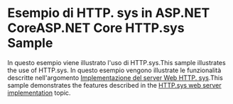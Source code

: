 # <a name="aspnet-core-httpsys-sample"></a><span data-ttu-id="400eb-101">Esempio di HTTP. sys in ASP.NET Core</span><span class="sxs-lookup"><span data-stu-id="400eb-101">ASP.NET Core HTTP.sys Sample</span></span>

<span data-ttu-id="400eb-102">In questo esempio viene illustrato l'uso di HTTP.sys.</span><span class="sxs-lookup"><span data-stu-id="400eb-102">This sample illustrates the use of HTTP.sys.</span></span> <span data-ttu-id="400eb-103">In questo esempio vengono illustrate le funzionalità descritte nell'argomento [Implementazione del server Web HTTP. sys](https://docs.microsoft.com/aspnet/core/fundamentals/servers/httpsys).</span><span class="sxs-lookup"><span data-stu-id="400eb-103">This sample demonstrates the features described in the [HTTP.sys web server implementation](https://docs.microsoft.com/aspnet/core/fundamentals/servers/httpsys) topic.</span></span>
